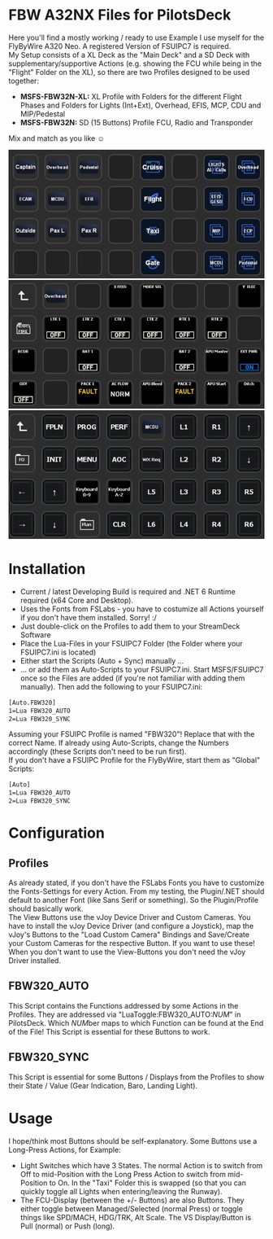 # FBW A32NX Files for PilotsDeck
Here you'll find a mostly working / ready to use Example I use myself for the FlyByWire A320 Neo. A registered Version of FSUIPC7 is required.<br/>
My Setup consists of a XL Deck as the "Main Deck" and a SD Deck with supplementary/supportive Actions (e.g. showing the FCU while being in the "Flight" Folder on the XL), so there are two Profiles designed to be used together:
- **MSFS-FBW32N-XL:** XL Profile with Folders for the different Flight Phases and Folders for Lights (Int+Ext), Overhead, EFIS, MCP, CDU and MIP/Pedestal
- **MSFS-FBW32N:** SD (15 Buttons) Profile FCU, Radio and Transponder

Mix and match as you like :relaxed:<br/>

![ExampleFNX00](../../img/ExampleFNX00.jpg)<br/>
![ExampleFNX01](../../img/ExampleFNX01.jpg)<br/>
![ExampleFNX02](../../img/ExampleFNX02.jpg)<br/>

# Installation
- Current / latest Developing Build is required and .NET 6 Runtime required (x64 Core and Desktop).
- Uses the Fonts from FSLabs - you have to costumize all Actions yourself if you don't have them installed. Sorry! :/
- Just double-click on the Profiles to add them to your StreamDeck Software
- Place the Lua-Files in your FSUIPC7 Folder (the Folder where your FSUIPC7.ini is located)
- Either start the Scripts (Auto + Sync) manually ...
- ... or add them as Auto-Scripts to your FSUIPC7.ini. Start MSFS/FSUIPC7 once so the Files are added (if you're not familiar with adding them manually). Then add the following to your FSUIPC7.ini:<br/>
```
[Auto.FBW320]
1=Lua FBW320_AUTO
2=Lua FBW320_SYNC
```
Assuming your FSUIPC Profile is named "FBW320"! Replace that with the correct Name. If already using Auto-Scripts, change the Numbers accordingly (these Scripts don't need to be run first).<br/>
If you don't have a FSUIPC Profile for the FlyByWire, start them as "Global" Scripts:
```
[Auto]
1=Lua FBW320_AUTO
2=Lua FBW320_SYNC
```

# Configuration

## Profiles
As already stated, if you don't have the FSLabs Fonts you have to customize the Fonts-Settings for every Action. From my testing, the Plugin/.NET should default to another Font (like Sans Serif or something). So the Plugin/Profile should basically work.<br/>
The View Buttons use the vJoy Device Driver and Custom Cameras. You have to install the vJoy Device Driver (and configure a Joystick), map the vJoy's Buttons to the "Load Custom Camera" Bindings and Save/Create your Custom Cameras for the respective Button. If you want to use these! When you don't want to use the View-Buttons you don't need the vJoy Driver installed.

## FBW320_AUTO
This Script contains the Functions addressed by some Actions in the Profiles. They are addressed via "LuaToggle:FBW320_AUTO:*NUM*" in PilotsDeck. Which *NUM*ber maps to which Function can be found at the End of the File! This Script is essential for these Buttons to work.

## FBW320_SYNC
This Script is essential for some Buttons / Displays from the Profiles to show their State / Value (Gear Indication, Baro, Landing Light).

# Usage
I hope/think most Buttons should be self-explanatory. Some Buttons use a Long-Press Actions, for Example:<br/>
- Light Switches which have 3 States. The normal Action is to switch from Off to mid-Position with the Long Press Action to switch from mid-Position to On. In the "Taxi" Folder this is swapped (so that you can quickly toggle all Lights when entering/leaving the Runway).
- The FCU-Display (between the +/- Buttons) are also Buttons. They either toggle between Managed/Selected (normal Press) or toggle things like SPD/MACH, HDG/TRK, Alt Scale. The VS Display/Button is Pull (normal) or Push (long).
